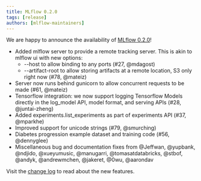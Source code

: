 ```yaml
---
title: MLflow 0.2.0
tags: [release]
authors: [mlflow-maintainers]
---
```


We are happy to announce the availability of [MLflow 0.2.0](https://github.com/mlflow/mlflow/releases/tag/v0.2.0)!

- Added mlflow server to provide a remote tracking server. This is akin to mlflow ui with new options:
  - --host to allow binding to any ports (#27, @mdagost)
  - --artifact-root to allow storing artifacts at a remote location, S3 only right now (#78, @mateiz)
- Server now runs behind gunicorn to allow concurrent requests to be made (#61, @mateiz)
- Tensorflow integration: we now support logging Tensorflow Models directly in the log_model API, model format, and serving APIs (#28, @juntai-zheng)
- Added experiments.list_experiments as part of experiments API (#37, @mparkhe)
- Improved support for unicode strings (#79, @smurching)
- Diabetes progression example dataset and training code (#56, @dennyglee)
- Miscellaneous bug and documentation fixes from @Jeffwan, @yupbank, @ndjido, @xueyumusic, @manugarri, @tomasatdatabricks, @stbof, @andyk, @andrewmchen, @jakeret, @0wu, @aarondav

Visit the [change log](https://github.com/mlflow/mlflow/blob/master/CHANGELOG.rst#020-2018-06-27) to read about the new features.
